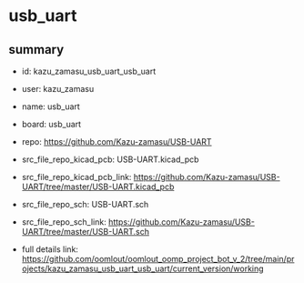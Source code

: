 # usb_uart
 
## summary 
* id: kazu_zamasu_usb_uart_usb_uart
* user: kazu_zamasu
* name: usb_uart
* board: usb_uart
* repo: https://github.com/Kazu-zamasu/USB-UART
* src_file_repo_kicad_pcb: USB-UART.kicad_pcb
* src_file_repo_kicad_pcb_link: https://github.com/Kazu-zamasu/USB-UART/tree/master/USB-UART.kicad_pcb


* src_file_repo_sch: USB-UART.sch
* src_file_repo_sch_link: https://github.com/Kazu-zamasu/USB-UART/tree/master/USB-UART.sch
* full details link: https://github.com/oomlout/oomlout_oomp_project_bot_v_2/tree/main/projects/kazu_zamasu_usb_uart_usb_uart/current_version/working  







